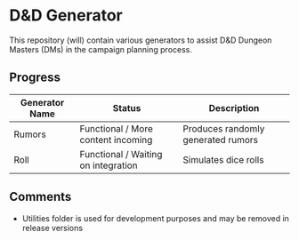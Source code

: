 # D&D Generator
This repository (will) contain various generators to assist D&D Dungeon Masters (DMs) in the campaign planning process.

## Progress

Generator Name | Status | Description
--- | --- | ---
Rumors | Functional / More content incoming | Produces randomly generated rumors
Roll | Functional / Waiting on integration | Simulates dice rolls 

## Comments

* Utilities folder is used for development purposes and may be removed in release versions
